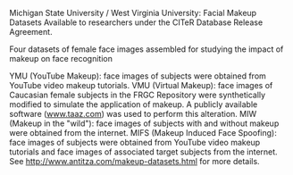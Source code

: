 Michigan State University / West Virginia University: Facial Makeup Datasets
Available to researchers under the CITeR Database Release Agreement.

Four datasets of female face images assembled for studying the impact of makeup on face recognition

YMU (YouTube Makeup): face images of subjects were obtained from YouTube video makeup tutorials.
VMU (Virtual Makeup): face images of Caucasian female subjects in the FRGC Repository were synthetically modified to simulate the application of makeup. A publicly available software (www.taaz.com) was used to perform this alteration.
MIW (Makeup in the "wild"): face images of subjects with and without makeup were obtained from the internet.
MIFS (Makeup Induced Face Spoofing): face images of subjects were obtained from YouTube video makeup tutorials and face images of associated target subjects from the internet.
See http://www.antitza.com/makeup-datasets.html for more details.
